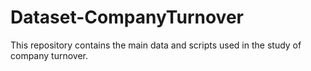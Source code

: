 # Dataset-CompanyTurnover
This repository contains the main data and scripts used in the study of company turnover.
